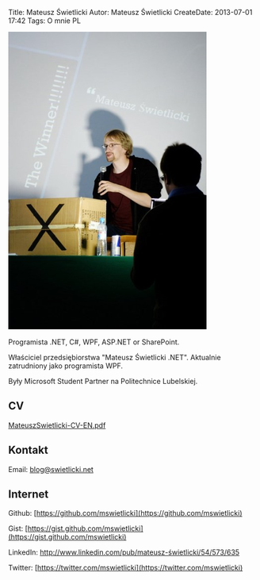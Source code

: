 Title: Mateusz Świetlicki
Autor: Mateusz Świetlicki
CreateDate: 2013-07-01 17:42
Tags:	O mnie
		PL

<img class="leftImg" src="/files/winner.jpg" alt="Mateusz Świetlicki" />

Programista .NET, C#, WPF, ASP.NET or SharePoint.

Właściciel przedsiębiorstwa "Mateusz Świetlicki .NET". 
Aktualnie zatrudniony jako programista WPF.

Były Microsoft Student Partner na Politechnice Lubelskiej.

## CV ##

[MateuszSwietlicki-CV-EN.pdf](/files/MateuszSwietlicki-CV-EN.pdf)

## Kontakt ##

Email: [blog@swietlicki.net](mailto:blog@swietlicki.net)

## Internet ##

Github: [https://github.com/mswietlicki](https://github.com/mswietlicki)

Gist: [https://gist.github.com/mswietlicki](https://gist.github.com/mswietlicki)

LinkedIn: <http://www.linkedin.com/pub/mateusz-świetlicki/54/573/635>

Twitter: [https://twitter.com/mswietlicki](https://twitter.com/mswietlicki)
